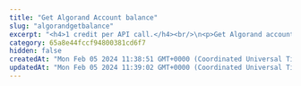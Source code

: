 ```yaml
---
title: "Get Algorand Account balance"
slug: "algorandgetbalance"
excerpt: "<h4>1 credit per API call.</h4><br/>\n<p>Get Algorand account balance in ALGO.</p>"
category: 65a8e44fccf94800381cd6f7
hidden: false
createdAt: "Mon Feb 05 2024 11:38:51 GMT+0000 (Coordinated Universal Time)"
updatedAt: "Mon Feb 05 2024 11:39:02 GMT+0000 (Coordinated Universal Time)"
---
```

